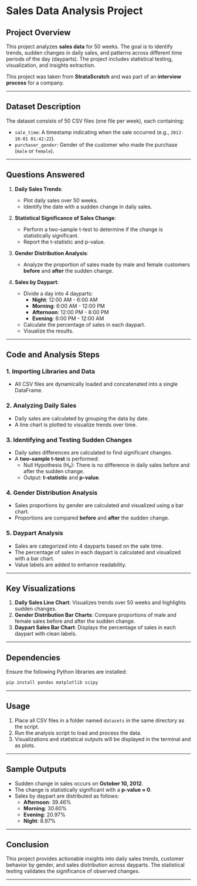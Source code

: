 # **Sales Data Analysis Project**

## **Project Overview**
This project analyzes **sales data** for 50 weeks. The goal is to identify trends, sudden changes in daily sales, and patterns across different time periods of the day (dayparts). The project includes statistical testing, visualization, and insights extraction.

This project was taken from **StrataScratch** and was part of an **interview process** for a company.

---

## **Dataset Description**
The dataset consists of 50 CSV files (one file per week), each containing:
- `sale_time`: A timestamp indicating when the sale occurred (e.g., `2012-10-01 01:42:22`).
- `purchaser_gender`: Gender of the customer who made the purchase (`male` or `female`).

---

## **Questions Answered**
1. **Daily Sales Trends**:
   - Plot daily sales over 50 weeks.
   - Identify the date with a sudden change in daily sales.

2. **Statistical Significance of Sales Change**:
   - Perform a two-sample t-test to determine if the change is statistically significant.
   - Report the t-statistic and p-value.

3. **Gender Distribution Analysis**:
   - Analyze the proportion of sales made by male and female customers **before** and **after** the sudden change.

4. **Sales by Daypart**:
   - Divide a day into 4 dayparts:
     - **Night**: 12:00 AM - 6:00 AM  
     - **Morning**: 6:00 AM - 12:00 PM  
     - **Afternoon**: 12:00 PM - 6:00 PM  
     - **Evening**: 6:00 PM - 12:00 AM  
   - Calculate the percentage of sales in each daypart.
   - Visualize the results.

---

## **Code and Analysis Steps**

### **1. Importing Libraries and Data**
- All CSV files are dynamically loaded and concatenated into a single DataFrame.

### **2. Analyzing Daily Sales**
- Daily sales are calculated by grouping the data by date.
- A line chart is plotted to visualize trends over time.

### **3. Identifying and Testing Sudden Changes**
- Daily sales differences are calculated to find significant changes.
- A **two-sample t-test** is performed:
   - Null Hypothesis (H₀): There is no difference in daily sales before and after the sudden change.
   - Output: **t-statistic** and **p-value**.

### **4. Gender Distribution Analysis**
- Sales proportions by gender are calculated and visualized using a bar chart.
- Proportions are compared **before** and **after** the sudden change.

### **5. Daypart Analysis**
- Sales are categorized into 4 dayparts based on the sale time.
- The percentage of sales in each daypart is calculated and visualized with a bar chart.
- Value labels are added to enhance readability.

---

## **Key Visualizations**
1. **Daily Sales Line Chart**: Visualizes trends over 50 weeks and highlights sudden changes.
2. **Gender Distribution Bar Charts**: Compare proportions of male and female sales before and after the sudden change.
3. **Daypart Sales Bar Chart**: Displays the percentage of sales in each daypart with clean labels.

---

## **Dependencies**
Ensure the following Python libraries are installed:
```bash
pip install pandas matplotlib scipy
```

---

## **Usage**
1. Place all CSV files in a folder named `datasets` in the same directory as the script.
2. Run the analysis script to load and process the data.
3. Visualizations and statistical outputs will be displayed in the terminal and as plots.

---

## **Sample Outputs**
- Sudden change in sales occurs on **October 10, 2012**.
- The change is statistically significant with a **p-value ≈ 0**.
- Sales by daypart are distributed as follows:
   - **Afternoon**: 39.46%  
   - **Morning**: 30.60%  
   - **Evening**: 20.97%  
   - **Night**: 8.97%  

---

## **Conclusion**
This project provides actionable insights into daily sales trends, customer behavior by gender, and sales distribution across dayparts. The statistical testing validates the significance of observed changes.

---